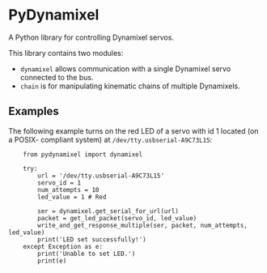 # PyDynamixel

A Python library for controlling Dynamixel servos.

This library contains two modules:

* `dynamixel` allows communication with a single Dynamixel servo connected to the bus. 
* `chain` is for manipulating kinematic chains of multiple Dynamixels.

## Examples

The following example turns on the red LED of a servo with id 1 located (on a POSIX-
compliant system) at `/dev/tty.usbserial-A9C73L15`:

	    from pydynamixel import dynamixel
	
	    try:
	        url = '/dev/tty.usbserial-A9C73L15'
	        servo_id = 1
	        num_attempts = 10
	        led_value = 1 # Red
	        
	        ser = dynamixel.get_serial_for_url(url)
	        packet = get_led_packet(servo_id, led_value)
	        write_and_get_response_multiple(ser, packet, num_attempts, led_value)
	        print('LED set successfully!')
	    except Exception as e:
	        print('Unable to set LED.')
	        print(e)